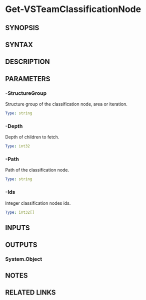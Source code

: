 <!-- #include "./common/header.md" -->

# Get-VSTeamClassificationNode

## SYNOPSIS

<!-- #include "./synopsis/Get-VSTeamClassificationNode.md" -->

## SYNTAX

## DESCRIPTION

<!-- #include "./synopsis/Get-VSTeamClassificationNode.md" -->

## PARAMETERS

<!-- #include "./params/projectName.md" -->

### -StructureGroup

Structure group of the classification node, area or iteration.

```yaml
Type: string
```

### -Depth

Depth of children to fetch.

```yaml
Type: int32
```

### -Path

Path of the classification node.

```yaml
Type: string
```

### -Ids

Integer classification nodes ids.

```yaml
Type: int32[]
```

## INPUTS

## OUTPUTS

### System.Object

## NOTES

## RELATED LINKS